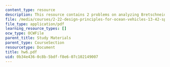 ```yaml
---
content_type: resource
description: This resource contains 2 problems on analyzing Bretschneider Spectrum.
file: /media/courses/2-22-design-principles-for-ocean-vehicles-13-42-spring-2005/0b34e4360c8b5bdff8e607c102149007_hw6.pdf
file_type: application/pdf
learning_resource_types: []
ocw_type: OCWFile
parent_title: Study Materials
parent_type: CourseSection
resourcetype: Document
title: hw6.pdf
uid: 0b34e436-0c8b-5bdf-f8e6-07c102149007
---
```

